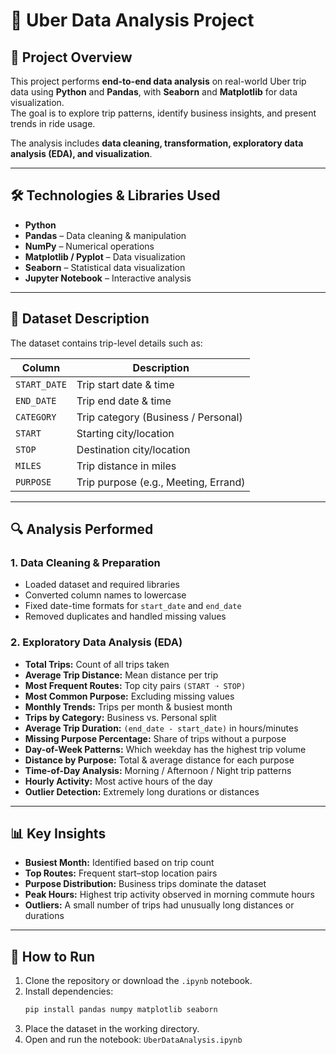 # 🚖 Uber Data Analysis Project

## 📌 Project Overview
This project performs **end-to-end data analysis** on real-world Uber trip data using **Python** and **Pandas**, with **Seaborn** and **Matplotlib** for data visualization.  
The goal is to explore trip patterns, identify business insights, and present trends in ride usage.

The analysis includes **data cleaning, transformation, exploratory data analysis (EDA), and visualization**.

---

## 🛠️ Technologies & Libraries Used
- **Python**
- **Pandas** – Data cleaning & manipulation
- **NumPy** – Numerical operations
- **Matplotlib / Pyplot** – Data visualization
- **Seaborn** – Statistical data visualization
- **Jupyter Notebook** – Interactive analysis

---

## 📂 Dataset Description
The dataset contains trip-level details such as:

| Column       | Description |
|--------------|-------------|
| `START_DATE` | Trip start date & time |
| `END_DATE`   | Trip end date & time |
| `CATEGORY`   | Trip category (Business / Personal) |
| `START`      | Starting city/location |
| `STOP`       | Destination city/location |
| `MILES`      | Trip distance in miles |
| `PURPOSE`    | Trip purpose (e.g., Meeting, Errand) |

---

## 🔍 Analysis Performed

### **1. Data Cleaning & Preparation**
- Loaded dataset and required libraries
- Converted column names to lowercase
- Fixed date-time formats for `start_date` and `end_date`
- Removed duplicates and handled missing values

### **2. Exploratory Data Analysis (EDA)**
- **Total Trips:** Count of all trips taken
- **Average Trip Distance:** Mean distance per trip
- **Most Frequent Routes:** Top city pairs `(START ➝ STOP)`
- **Most Common Purpose:** Excluding missing values
- **Monthly Trends:** Trips per month & busiest month
- **Trips by Category:** Business vs. Personal split
- **Average Trip Duration:** `(end_date - start_date)` in hours/minutes
- **Missing Purpose Percentage:** Share of trips without a purpose
- **Day-of-Week Patterns:** Which weekday has the highest trip volume
- **Distance by Purpose:** Total & average distance for each purpose
- **Time-of-Day Analysis:** Morning / Afternoon / Night trip patterns
- **Hourly Activity:** Most active hours of the day
- **Outlier Detection:** Extremely long durations or distances

---

## 📊 Key Insights
- **Busiest Month:** Identified based on trip count
- **Top Routes:** Frequent start–stop location pairs
- **Purpose Distribution:** Business trips dominate the dataset
- **Peak Hours:** Highest trip activity observed in morning commute hours
- **Outliers:** A small number of trips had unusually long distances or durations

---

## 🚀 How to Run
1. Clone the repository or download the `.ipynb` notebook.
2. Install dependencies:
   ```bash
   pip install pandas numpy matplotlib seaborn
3. Place the dataset in the working directory.
4. Open and run the notebook: `UberDataAnalysis.ipynb`
